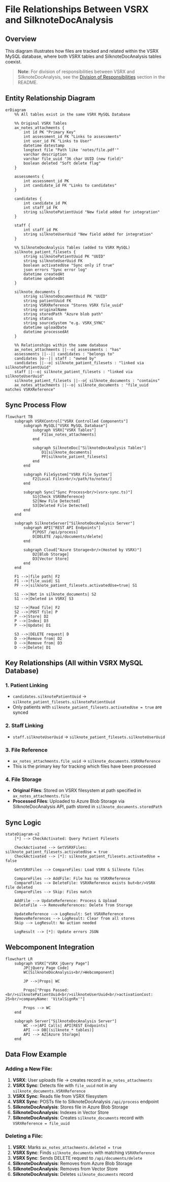 # File Relationships Between VSRX and SilknoteDocAnalysis

## Overview

This diagram illustrates how files are tracked and related within the VSRX MySQL database, where both VSRX tables and SilknoteDocAnalysis tables coexist.

> **Note**: For division of responsibilities between VSRX and SilknoteDocAnalysis, see the [Division of Responsibilities](./README.md#division-of-responsibilities) section in the README.

## Entity Relationship Diagram

```mermaid
erDiagram
    %% All tables exist in the same VSRX MySQL Database
    
    %% Original VSRX Tables
    ax_notes_attachments {
        int id PK "Primary Key"
        int assessment_id FK "Links to assessments"
        int user_id FK "Links to User"
        datetime datestamp
        longtext file "Path like 'notes/file.pdf'"
        varchar description
        varchar file_uuid "36 char UUID (new field)"
        boolean deleted "Soft delete flag"
    }
    
    assessments {
        int assessment_id PK
        int candidate_id FK "Links to candidates"
    }
    
    candidates {
        int candidate_id PK
        int staff_id FK
        string silknotePatientUuid "New field added for integration"
    }
    
    staff {
        int staff_id PK
        string silknoteUserUuid "New field added for integration"
    }
    
    %% SilknoteDocAnalysis Tables (added to VSRX MySQL)
    silknote_patient_filesets {
        string silknotePatientUuid PK "UUID"
        string silknoteUserUuid FK
        boolean activatedUse "Sync only if true"
        json errors "Sync error log"
        datetime createdAt
        datetime updatedAt
    }
    
    silknote_documents {
        string silknoteDocumentUuid PK "UUID"
        string patientUuid FK
        string VSRXReference "Stores VSRX file_uuid"
        string originalName
        string storedPath "Azure blob path"
        string status
        string sourceSystem "e.g. VSRX_SYNC"
        datetime uploadDate
        datetime processedAt
    }
    
    %% Relationships within the same database
    ax_notes_attachments ||--o{ assessments : "has"
    assessments ||--|| candidates : "belongs to"
    candidates }o--|| staff : "owned by"
    candidates ||--o| silknote_patient_filesets : "linked via silknotePatientUuid"
    staff ||--o| silknote_patient_filesets : "linked via silknoteUserUuid"
    silknote_patient_filesets ||--o{ silknote_documents : "contains"
    ax_notes_attachments ||--o| silknote_documents : "file_uuid matches VSRXReference"
```

## Sync Process Flow

```mermaid
flowchart TB
    subgraph VSRXControl["VSRX Controlled Components"]
        subgraph MySQL["VSRX MySQL Database"]
            subgraph VSRX["VSRX Tables"]
                F1[ax_notes_attachments]
            end
            
            subgraph SilknoteDoc["SilknoteDocAnalysis Tables"]
                D1[silknote_documents]
                PF[silknote_patient_filesets]
            end
        end
        
        subgraph FileSystem["VSRX File System"]
            F2[Local Files<br/>/path/to/notes/]
        end
        
        subgraph Sync["Sync Process<br/>(vsrx-sync.ts)"]
            S1{Check VSRXReference}
            S2[New File Detected]
            S3[Deleted File Detected]
        end
    end
    
    subgraph SilknoteServer["SilknoteDocAnalysis Server"]
        subgraph API["REST API Endpoints"]
            P[POST /api/process]
            D[DELETE /api/documents/delete]
        end
        
        subgraph Cloud["Azure Storage<br/>(Hosted by VSRX)"]
            D2[Blob Storage]
            D3[Vector Store]
        end
    end
    
    F1 -->|file path| F2
    F1 -->|file_uuid| S1
    PF -->|silknote_patient_filesets.activatedUse=true| S1
    
    S1 -->|Not in silknote_documents| S2
    S1 -->|Deleted in VSRX| S3
    
    S2 -->|Read file| F2
    S2 -->|POST file| P
    P -->|Store| D2
    P -->|Index| D3
    P -->|Update| D1
    
    S3 -->|DELETE request| D
    D -->|Remove from| D2
    D -->|Remove from| D3
    D -->|Delete| D1
```

## Key Relationships (All within VSRX MySQL Database)

### 1. Patient Linking
- `candidates.silknotePatientUuid` → `silknote_patient_filesets.silknotePatientUuid`
- Only patients with `silknote_patient_filesets.activatedUse = true` are synced

### 2. Staff Linking
- `staff.silknoteUserUuid` → `silknote_patient_filesets.silknoteUserUuid`

### 3. File Reference
- `ax_notes_attachments.file_uuid` → `silknote_documents.VSRXReference`
- This is the primary key for tracking which files have been processed

### 4. File Storage
- **Original Files**: Stored on VSRX filesystem at path specified in `ax_notes_attachments.file`
- **Processed Files**: Uploaded to Azure Blob Storage via SilknoteDocAnalysis API, path stored in `silknote_documents.storedPath`

## Sync Logic

```mermaid
stateDiagram-v2
    [*] --> CheckActivated: Query Patient Filesets
    
    CheckActivated --> GetVSRXFiles: silknote_patient_filesets.activatedUse = true
    CheckActivated --> [*]: silknote_patient_filesets.activatedUse = false
    
    GetVSRXFiles --> CompareFiles: Load VSRX & Silknote files
    
    CompareFiles --> AddFile: File has no VSRXReference
    CompareFiles --> DeleteFile: VSRXReference exists but<br/>VSRX file deleted
    CompareFiles --> Skip: Files match
    
    AddFile --> UpdateReference: Process & Upload
    DeleteFile --> RemoveReferences: Delete from Storage
    
    UpdateReference --> LogResult: Set VSRXReference
    RemoveReferences --> LogResult: Clear from all stores
    Skip --> LogResult: No action needed
    
    LogResult --> [*]: Update errors JSON
```

## Webcomponent Integration

```mermaid
flowchart LR
    subgraph VSRX["VSRX jQuery Page"]
        JP[jQuery Page Code]
        WC[SilknoteDocAnalysis<br/>Webcomponent]
        
        JP -->|Props| WC
        
        Props["Props Passed:<br/>silknotePatientUuid<br/>silknoteUserUuid<br/>activationCost: 25<br/>companyName: 'VitalSignRx'"]
        
        Props --> WC
    end
    
    subgraph Server["SilknoteDocAnalysis Server"]
        WC -->|API Calls| API[REST Endpoints]
        API --> DB[(silknote_* tables)]
        API --> AZ[Azure Storage]
    end
```

## Data Flow Example

### Adding a New File:
1. **VSRX**: User uploads file → creates record in `ax_notes_attachments`
2. **VSRX Sync**: Detects file with `file_uuid` not in any `silknote_documents.VSRXReference`
3. **VSRX Sync**: Reads file from VSRX filesystem
4. **VSRX Sync**: POSTs file to SilknoteDocAnalysis `/api/process` endpoint
5. **SilknoteDocAnalysis**: Stores file in Azure Blob Storage
6. **SilknoteDocAnalysis**: Indexes in Vector Store
7. **SilknoteDocAnalysis**: Creates `silknote_documents` record with `VSRXReference = file_uuid`

### Deleting a File:
1. **VSRX**: Marks `ax_notes_attachments.deleted = true`
2. **VSRX Sync**: Finds `silknote_documents` with matching `VSRXReference`
3. **VSRX Sync**: Sends DELETE request to `/api/documents/delete`
4. **SilknoteDocAnalysis**: Removes from Azure Blob Storage
5. **SilknoteDocAnalysis**: Removes from Vector Store
6. **SilknoteDocAnalysis**: Deletes `silknote_documents` record 